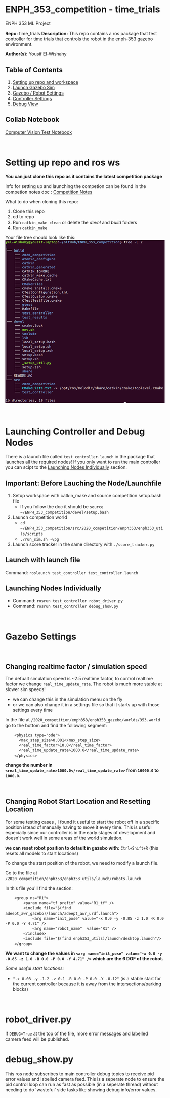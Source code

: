 # ENPH_353_competition - time_trials
ENPH 353 ML Project 

**Repo:**  time_trials
**Description:** This repo contains a ros package that test controller for time trials that controls the robot in the enph-353 gazebo environment. 

**Author(s):** Yousif El-Wishahy

## Table of Contents
1. [Setting up repo and workspace](#setup)
2. [Launch Gazebo Sim](#launch)
3. [Gazebo / Robot Settings](#settings)
4. [Controller Settings](#controller_settings)
5. [Debug View](#debug_view)

## Collab Notebook

[Computer Vision Test Notebook](https://colab.research.google.com/drive/1eKr42IbJgtu4PkAXP4f3kEiInMTaQDVN?usp=sharing)

<br />

# Setting up repo and ros ws <a name="setup"></a>

**You can just clone this repo as it contains the latest competition package**

Info for setting up and launching the competion can be found in the competion notes doc : [Competition Notes](https://docs.google.com/document/d/1FNGecS2-8v_lKdlxzUxki_ZMZeK3RGqgdYo-JMTh0OQ/edit) 

What to do when cloning this repo:
1. Clone this repo
2. cd to repo
3. Run `catkin_make clean` or delete the *devel* and *build* folders
4. Run `catkin_make`


Your file tree should look like this:
![image](readme/tree.png)


<br />

# Launching Controller and Debug Nodes <a name="launch"></a>

There is a launch file called `test_controller.launch` in the package that launches all the required nodes! If you only want to run the main controller you can scipt to the [Launching Nodes Individually](#launching_individually") section.

## Important: Before Lauching the Node/Launchfile

1. Setup workspace with catkin_make and source competition setup.bash file 
    * If you follow the doc it should be `source ~/ENPH_353_competition/devel/setup.bash`
2. Launch competition world 
    * `cd ~/ENPH_353_competition/src/2020_competition/enph353/enph353_utils/scripts`
    * `./run_sim.sh -vpg`
3. Launch score tracker in the same directory with `./score_tracker.py`

## Launch with launch file

Command: `roslaunch test_controller test_controller.launch`

## Launching Nodes Individually <a name="launching_individually"></a>

* Command:   `rosrun test_controller robot_driver.py`
* Command:   `rosrun test_controller debug_show.py`

<br />

# Gazebo Settings <a name="settings"></a>

<br />

## Changing realtime factor / simulation speed

The defualt simulation speed is ~2.5 realtime factor, to control realtime factor we change `real_time_update_rate`. The robot is much more stable at slower sim speeds!

* we can change this in the simulation menu on the fly
* or we can also change it in a settings file so that it starts up with those settings every time

In the file at `/2020_competition/enph353/enph353_gazebo/worlds/353.world` go to the bottom and find the following segment: 

```
    <physics type='ode'>
      <max_step_size>0.001</max_step_size>
      <real_time_factor>10.0</real_time_factor>
      <real_time_update_rate>1000.0</real_time_update_rate>
    </physics> 
```

**change the number in `<real_time_update_rate>1000.0</real_time_update_rate>` from `10000.0` to `1000.0`.**

<br />

## Changing Robot Start Location and Resetting Location

For some testing cases , I found it useful to start the robot off in a specific position istead of manually having to move it every time. This is useful especially since our controller is in the early stages of development and doesn't work well in some areas of the world simulation.

**we can reset robot position to default in gazebo with:** `Ctrl+Shift+R` (this resets all models to start locations)

To change the start position of the robot, we need to modify a launch file.

Go to the file at `/2020_competition/enph353/enph353_utils/launch/robots.launch`

In this file you'll find the section:
```
	<group ns="R1">
		<param name="tf_prefix" value="R1_tf" />
		<include file="$(find adeept_awr_gazebo)/launch/adeept_awr_urdf.launch">
			<arg name="init_pose" value="-x 0.0 -y -0.85 -z 1.0 -R 0.0 -P 0.0 -Y 4.71" />
			<arg name="robot_name"  value="R1" />
		</include>
		<include file="$(find enph353_utils)/launch/desktop.launch"/>
	</group>
```

**We want to change the values in `<arg name="init_pose" value="-x 0.0 -y -0.85 -z 1.0 -R 0.0 -P 0.0 -Y 4.71" />` which are the 6 DOF of the robot.**

*Some useful start locations:*

* `"-x 0.03 -y -1.2 -z 0.1 -R 0.0 -P 0.0 -Y -0.12"` (is a stable start for the current controller because it is away from the intersections/parking blocks)



<br />

# robot_driver.py <a name="controller_settings"></a>
If `DEBUG=True` at the top of the file, more error messages and labelled camera feed will be published.

# debug_show.py <a name="debug_view"></a>
This ros node subscribes to main controller debug topics to receive pid error values and labelled camera feed. This is a seperate node to ensure the pid control loop can run as fast as possible (in a seperate thread) without needing to do 'wasteful' side tasks like showing debug info/error values. 
